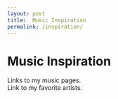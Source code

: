 ```yaml
---
layout: post
title:  Music Inspiration
permalink: /inspiration/
---
```


  <div class="w3-row w3-padding-64">
      <h1>Music Inspiration</h1>
            Links to my music pages. <br>
            Link to my favorite artists. 
        
  </div>



